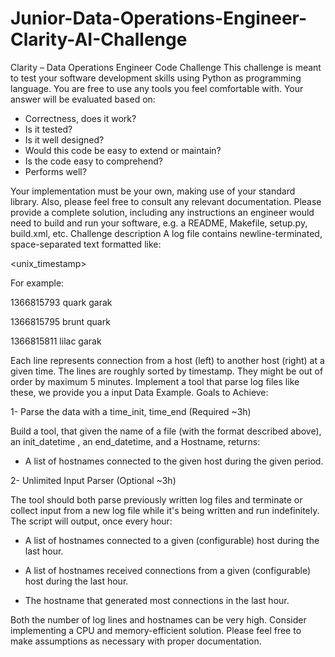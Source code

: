 # Junior-Data-Operations-Engineer-Clarity-AI-Challenge

Clarity – Data Operations Engineer Code Challenge
This challenge is meant to test your software development skills using Python as programming
language. You are free to use any tools you feel comfortable with.
Your answer will be evaluated based on:
- Correctness, does it work?
- Is it tested?
- Is it well designed?
- Would this code be easy to extend or maintain?
- Is the code easy to comprehend?
- Performs well?

Your implementation must be your own, making use of your standard library. Also, please feel free
to consult any relevant documentation. Please provide a complete solution, including any
instructions an engineer would need to build and run your software, e.g. a README, Makefile,
setup.py, build.xml, etc.
Challenge description
A log file contains newline-terminated, space-separated text formatted like:

<unix_timestamp> <hostname> <hostname>

For example:

1366815793 quark garak

1366815795 brunt quark

1366815811 lilac garak

Each line represents connection from a host (left) to another host (right) at a given time. The lines
are roughly sorted by timestamp. They might be out of order by maximum 5 minutes.
Implement a tool that parse log files like these, we provide you a input Data Example.
Goals to Achieve:

1- Parse the data with a time_init, time_end (Required ~3h)

  Build a tool, that given the name of a file (with the format described above), an init_datetime , an end_datetime, and a Hostname, returns:

- A list of hostnames connected to the given host during the given period.
  
2- Unlimited Input Parser (Optional ~3h)

The tool should both parse previously written log files and terminate or collect input from a new log
file while it's being written and run indefinitely.
The script will output, once every hour:

- A list of hostnames connected to a given (configurable) host during the last hour.

- A list of hostnames received connections from a given (configurable) host during the last hour.

- The hostname that generated most connections in the last hour.

Both the number of log lines and hostnames can be very high. Consider implementing a CPU and
memory-efficient solution. Please feel free to make assumptions as necessary with proper
documentation.
